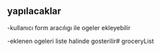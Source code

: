 ## yapılacaklar

-kullanıcı form aracılıgı ile ogeler ekleyebilir

-eklenen ogeleri liste halinde gosterilir# groceryList

